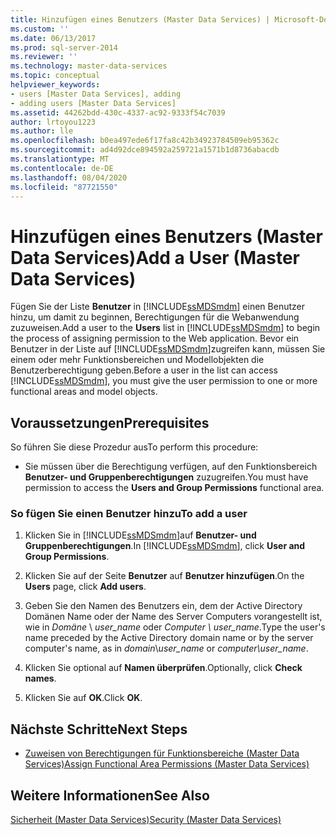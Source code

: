 ```yaml
---
title: Hinzufügen eines Benutzers (Master Data Services) | Microsoft-Dokumentation
ms.custom: ''
ms.date: 06/13/2017
ms.prod: sql-server-2014
ms.reviewer: ''
ms.technology: master-data-services
ms.topic: conceptual
helpviewer_keywords:
- users [Master Data Services], adding
- adding users [Master Data Services]
ms.assetid: 44262bdd-430c-4337-ac92-9333f54c7039
author: lrtoyou1223
ms.author: lle
ms.openlocfilehash: b0ea497ede6f17fa8c42b34923784509eb95362c
ms.sourcegitcommit: ad4d92dce894592a259721a1571b1d8736abacdb
ms.translationtype: MT
ms.contentlocale: de-DE
ms.lasthandoff: 08/04/2020
ms.locfileid: "87721550"
---
```

# <a name="add-a-user-master-data-services"></a><span data-ttu-id="f4a77-102">Hinzufügen eines Benutzers (Master Data Services)</span><span class="sxs-lookup"><span data-stu-id="f4a77-102">Add a User (Master Data Services)</span></span>
  <span data-ttu-id="f4a77-103">Fügen Sie der Liste **Benutzer** in [!INCLUDE[ssMDSmdm](../includes/ssmdsmdm-md.md)] einen Benutzer hinzu, um damit zu beginnen, Berechtigungen für die Webanwendung zuzuweisen.</span><span class="sxs-lookup"><span data-stu-id="f4a77-103">Add a user to the **Users** list in [!INCLUDE[ssMDSmdm](../includes/ssmdsmdm-md.md)] to begin the process of assigning permission to the Web application.</span></span> <span data-ttu-id="f4a77-104">Bevor ein Benutzer in der Liste auf [!INCLUDE[ssMDSmdm](../includes/ssmdsmdm-md.md)]zugreifen kann, müssen Sie einem oder mehr Funktionsbereichen und Modellobjekten die Benutzerberechtigung geben.</span><span class="sxs-lookup"><span data-stu-id="f4a77-104">Before a user in the list can access [!INCLUDE[ssMDSmdm](../includes/ssmdsmdm-md.md)], you must give the user permission to one or more functional areas and model objects.</span></span>  
  
## <a name="prerequisites"></a><span data-ttu-id="f4a77-105">Voraussetzungen</span><span class="sxs-lookup"><span data-stu-id="f4a77-105">Prerequisites</span></span>  
 <span data-ttu-id="f4a77-106">So führen Sie diese Prozedur aus</span><span class="sxs-lookup"><span data-stu-id="f4a77-106">To perform this procedure:</span></span>  
  
-   <span data-ttu-id="f4a77-107">Sie müssen über die Berechtigung verfügen, auf den Funktionsbereich **Benutzer- und Gruppenberechtigungen** zuzugreifen.</span><span class="sxs-lookup"><span data-stu-id="f4a77-107">You must have permission to access the **Users and Group Permissions** functional area.</span></span>  
  
### <a name="to-add-a-user"></a><span data-ttu-id="f4a77-108">So fügen Sie einen Benutzer hinzu</span><span class="sxs-lookup"><span data-stu-id="f4a77-108">To add a user</span></span>  
  
1.  <span data-ttu-id="f4a77-109">Klicken Sie in [!INCLUDE[ssMDSmdm](../includes/ssmdsmdm-md.md)]auf **Benutzer- und Gruppenberechtigungen**.</span><span class="sxs-lookup"><span data-stu-id="f4a77-109">In [!INCLUDE[ssMDSmdm](../includes/ssmdsmdm-md.md)], click **User and Group Permissions**.</span></span>  
  
2.  <span data-ttu-id="f4a77-110">Klicken Sie auf der Seite **Benutzer** auf **Benutzer hinzufügen**.</span><span class="sxs-lookup"><span data-stu-id="f4a77-110">On the **Users** page, click **Add users**.</span></span>  
  
3.  <span data-ttu-id="f4a77-111">Geben Sie den Namen des Benutzers ein, dem der Active Directory Domänen Name oder der Name des Server Computers vorangestellt ist, wie in *Domäne* \\ *user_name* oder *Computer \ user_name*.</span><span class="sxs-lookup"><span data-stu-id="f4a77-111">Type the user's name preceded by the Active Directory domain name or by the server computer's name, as in *domain*\\*user_name* or *computer\user_name*.</span></span>  
  
4.  <span data-ttu-id="f4a77-112">Klicken Sie optional auf **Namen überprüfen**.</span><span class="sxs-lookup"><span data-stu-id="f4a77-112">Optionally, click **Check names**.</span></span>  
  
5.  <span data-ttu-id="f4a77-113">Klicken Sie auf **OK**.</span><span class="sxs-lookup"><span data-stu-id="f4a77-113">Click **OK**.</span></span>  
  
## <a name="next-steps"></a><span data-ttu-id="f4a77-114">Nächste Schritte</span><span class="sxs-lookup"><span data-stu-id="f4a77-114">Next Steps</span></span>  
  
-   [<span data-ttu-id="f4a77-115">Zuweisen von Berechtigungen für Funktionsbereiche &#40;Master Data Services&#41;</span><span class="sxs-lookup"><span data-stu-id="f4a77-115">Assign Functional Area Permissions &#40;Master Data Services&#41;</span></span>](assign-functional-area-permissions-master-data-services.md)  
  
## <a name="see-also"></a><span data-ttu-id="f4a77-116">Weitere Informationen</span><span class="sxs-lookup"><span data-stu-id="f4a77-116">See Also</span></span>  
 [<span data-ttu-id="f4a77-117">Sicherheit &#40;Master Data Services&#41;</span><span class="sxs-lookup"><span data-stu-id="f4a77-117">Security &#40;Master Data Services&#41;</span></span>](../../2014/master-data-services/security-master-data-services.md)  
  
  
